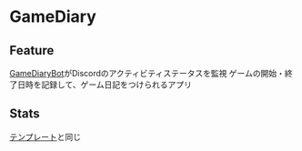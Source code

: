 # GameDiary

## Feature

[GameDiaryBot](https://github.com/AInine9/GameDiaryBot)がDiscordのアクティビティステータスを監視
ゲームの開始・終了日時を記録して、ゲーム日記をつけられるアプリ

## Stats

[テンプレート](https://github.com/AInine9/golang-react-mysql-docker)と同じ
